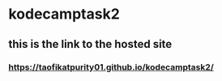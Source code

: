 # kodecamptask2
## this is the link to the hosted site
### https://taofikatpurity01.github.io/kodecamptask2/
